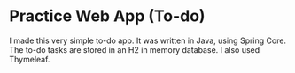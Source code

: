 # Practice Web App (To-do)
I made this very simple to-do app. It was written in Java, using Spring Core. The to-do tasks are stored in an H2 in memory database. I also used Thymeleaf.
